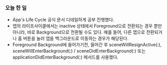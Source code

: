 ### 오늘 한 일

- App's Life Cycle 공식 문서 디테일하게 공부 진행했다.
- 앱의 라이프사이클에서는 inactive 상태에서 Foreground으로 전환되는 경우 뿐만 아니라, 바로 Background으로 전환될 수도 있다. 예를 들어, 다른 앱으로 전환되거나 홈 버튼을 눌러 앱을 백그라운드로 이동하는 경우가 해당된다.
- Foreground Background에 들어가기전, 들어간 후 sceneWillResignActive(:), sceneWillEnterBackground(:) / sceneDidEnterBackground(:) 또는 applicationDidEnterBackground(:) 메서드를 사용했다.
